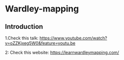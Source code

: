 
# Wardley-mapping

## Introduction

1.Check this talk:
https://www.youtube.com/watch?v=oZZKjxeg5W0&feature=youtu.be

2: Check this website:
https://learnwardleymapping.com/
